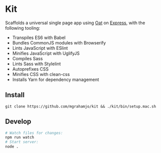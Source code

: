 # Kit

Scaffolds a universal single page app using [Oat](https://github.com/mgrahamjo/oat) on [Express](http://expressjs.com), with the following tooling:

- Transpiles ES6 with Babel
- Bundles CommonJS modules with Browserify
- Lints JavaScript with ESlint
- Minifies JavaScript with UglifyJS
- Compiles Sass
- Lints Sass with Stylelint
- Autoprefixes CSS
- Minifies CSS with clean-css
- Installs Yarn for dependency management

## Install

```
git clone https://github.com/mgrahamjo/kit && ./kit/bin/setup.mac.sh
```

## Develop

```bash
# Watch files for changes:
npm run watch
# Start server:
node .
```
